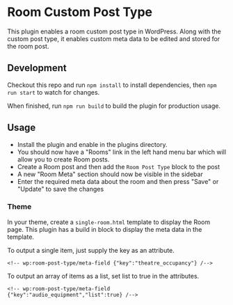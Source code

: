 # Room Custom Post Type

This plugin enables a room custom post type in WordPress. Along with the custom post type, it enables custom meta data to be edited and stored for the room post.

## Development

Checkout this repo and run `npm install` to install dependencies, then `npm run start` to watch for changes.

When finished, run `npm run build` to build the plugin for production usage.

## Usage

- Install the plugin and enable in the plugins directory.
- You should now have a "Rooms" link in the left hand menu bar which will allow you to create Room posts.
- Create a Room post and then add the `Room Post Type` block to the post
- A new "Room Meta" section should now be visible in the sidebar
- Enter the required meta data about the room and then press "Save" or "Update" to save the changes

### Theme

In your theme, create a `single-room.html` template to display the Room page. This plugin has a build in block to display the meta data in the template.

To output a single item, just supply the key as an attribute.

```
<!-- wp:room-post-type/meta-field {"key":"theatre_occupancy"} /-->
```

To output an array of items as a list, set list to true in the attributes.

```
<!-- wp:room-post-type/meta-field {"key":"audio_equipment","list":true} /-->
```

